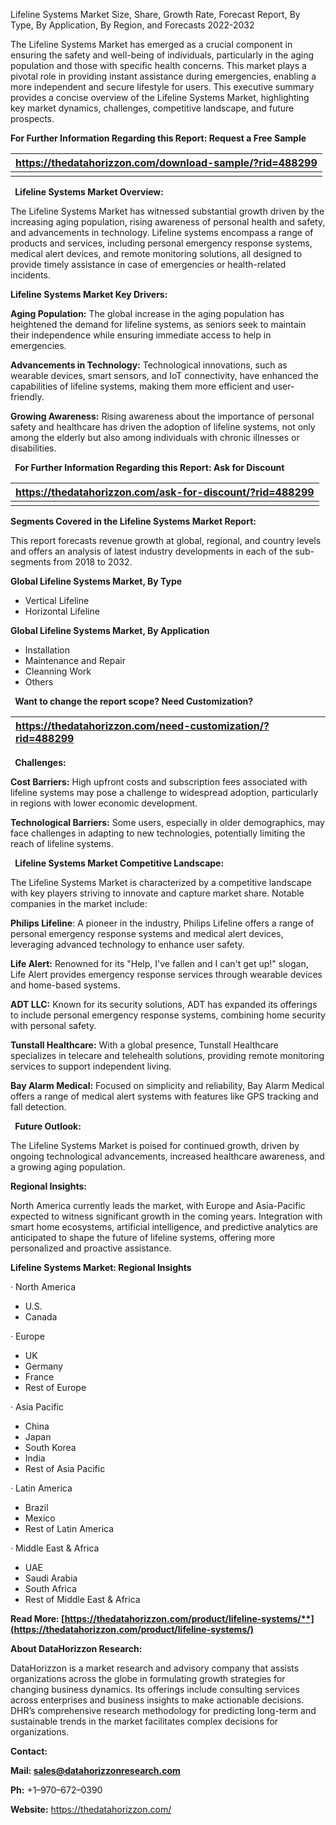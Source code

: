 ﻿Lifeline Systems Market Size, Share, Growth Rate, Forecast Report, By Type, By Application, By Region, and Forecasts 2022-2032

The Lifeline Systems Market has emerged as a crucial component in ensuring the safety and well-being of individuals, particularly in the aging population and those with specific health concerns. This market plays a pivotal role in providing instant assistance during emergencies, enabling a more independent and secure lifestyle for users. This executive summary provides a concise overview of the Lifeline Systems Market, highlighting key market dynamics, challenges, competitive landscape, and future prospects.

**For Further Information Regarding this Report: Request a Free Sample**

|**https://thedatahorizzon.com/download-sample/?rid=488299**|
| :- |
||
` `**Lifeline Systems Market Overview:**

The Lifeline Systems Market has witnessed substantial growth driven by the increasing aging population, rising awareness of personal health and safety, and advancements in technology. Lifeline systems encompass a range of products and services, including personal emergency response systems, medical alert devices, and remote monitoring solutions, all designed to provide timely assistance in case of emergencies or health-related incidents. 

**Lifeline Systems Market Key Drivers:**

**Aging Population:** The global increase in the aging population has heightened the demand for lifeline systems, as seniors seek to maintain their independence while ensuring immediate access to help in emergencies.

**Advancements in Technology:** Technological innovations, such as wearable devices, smart sensors, and IoT connectivity, have enhanced the capabilities of lifeline systems, making them more efficient and user-friendly.

**Growing Awareness:** Rising awareness about the importance of personal safety and healthcare has driven the adoption of lifeline systems, not only among the elderly but also among individuals with chronic illnesses or disabilities.

` `**For Further Information Regarding this Report: Ask for Discount**

|**https://thedatahorizzon.com/ask-for-discount/?rid=488299**|
| :- |
| |

**Segments Covered in the Lifeline Systems Market Report:**

This report forecasts revenue growth at global, regional, and country levels and offers an analysis of latest industry developments in each of the sub-segments from 2018 to 2032.

**Global Lifeline Systems Market, By Type**

- Vertical Lifeline
- Horizontal Lifeline

**Global Lifeline Systems Market, By Application**

- Installation
- Maintenance and Repair
- Cleanning Work
- Others

` `**Want to change the report scope? Need Customization?**

|**https://thedatahorizzon.com/need-customization/?rid=488299**|
| :- |

` `**Challenges:**

**Cost Barriers:** High upfront costs and subscription fees associated with lifeline systems may pose a challenge to widespread adoption, particularly in regions with lower economic development.

**Technological Barriers:** Some users, especially in older demographics, may face challenges in adapting to new technologies, potentially limiting the reach of lifeline systems.

` `**Lifeline Systems Market Competitive Landscape:**

The Lifeline Systems Market is characterized by a competitive landscape with key players striving to innovate and capture market share. Notable companies in the market include:

**Philips Lifeline**: A pioneer in the industry, Philips Lifeline offers a range of personal emergency response systems and medical alert devices, leveraging advanced technology to enhance user safety.

**Life Alert:** Renowned for its "Help, I've fallen and I can't get up!" slogan, Life Alert provides emergency response services through wearable devices and home-based systems.

**ADT LLC:** Known for its security solutions, ADT has expanded its offerings to include personal emergency response systems, combining home security with personal safety.

**Tunstall Healthcare:** With a global presence, Tunstall Healthcare specializes in telecare and telehealth solutions, providing remote monitoring services to support independent living.

**Bay Alarm Medical:** Focused on simplicity and reliability, Bay Alarm Medical offers a range of medical alert systems with features like GPS tracking and fall detection.

` `**Future Outlook:**

The Lifeline Systems Market is poised for continued growth, driven by ongoing technological advancements, increased healthcare awareness, and a growing aging population. 

**Regional Insights:**

North America currently leads the market, with Europe and Asia-Pacific expected to witness significant growth in the coming years. Integration with smart home ecosystems, artificial intelligence, and predictive analytics are anticipated to shape the future of lifeline systems, offering more personalized and proactive assistance.

**Lifeline Systems Market: Regional Insights**

· North America

- U.S.
- Canada

· Europe

- UK
- Germany
- France
- Rest of Europe

· Asia Pacific

- China
- Japan
- South Korea
- India
- Rest of Asia Pacific

· Latin America

- Brazil
- Mexico
- Rest of Latin America

· Middle East & Africa

- UAE
- Saudi Arabia
- South Africa
- Rest of Middle East & Africa

**Read More: [https://thedatahorizzon.com/product/lifeline-systems/**](https://thedatahorizzon.com/product/lifeline-systems/)**  

**About DataHorizzon Research:**

DataHorizzon is a market research and advisory company that assists organizations across the globe in formulating growth strategies for changing business dynamics. Its offerings include consulting services across enterprises and business insights to make actionable decisions. DHR’s comprehensive research methodology for predicting long-term and sustainable trends in the market facilitates complex decisions for organizations.

**Contact:**

**Mail: <sales@datahorizzonresearch.com>**

**Ph:** +1–970–672–0390

**Website:** <https://thedatahorizzon.com/>




